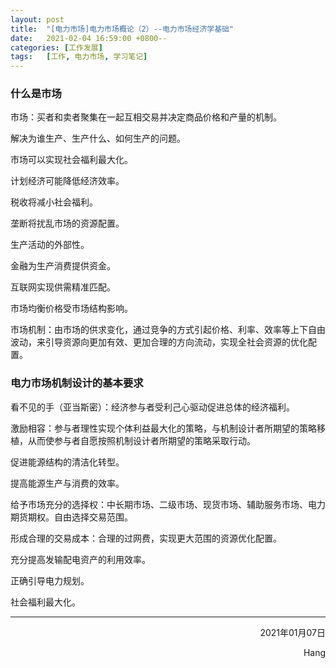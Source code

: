 ```yaml
---
layout: post
title:  "[电力市场]电力市场概论（2）--电力市场经济学基础"
date:   2021-02-04 16:59:00 +0800--
categories: [工作发展]
tags:   [工作, 电力市场, 学习笔记]
---
```


### 什么是市场

市场：买者和卖者聚集在一起互相交易并决定商品价格和产量的机制。

解决为谁生产、生产什么、如何生产的问题。

市场可以实现社会福利最大化。

计划经济可能降低经济效率。

税收将减小社会福利。

垄断将扰乱市场的资源配置。

生产活动的外部性。

金融为生产消费提供资金。

互联网实现供需精准匹配。

市场均衡价格受市场结构影响。

市场机制：由市场的供求变化，通过竞争的方式引起价格、利率、效率等上下自由波动，来引导资源向更加有效、更加合理的方向流动，实现全社会资源的优化配置。

### 电力市场机制设计的基本要求

看不见的手（亚当斯密）：经济参与者受利己心驱动促进总体的经济福利。

激励相容：参与者理性实现个体利益最大化的策略，与机制设计者所期望的策略移植，从而使参与者自愿按照机制设计者所期望的策略采取行动。

促进能源结构的清洁化转型。

提高能源生产与消费的效率。

给予市场充分的选择权：中长期市场、二级市场、现货市场、辅助服务市场、电力期货期权。自由选择交易范围。

形成合理的交易成本：合理的过网费，实现更大范围的资源优化配置。

充分提高发输配电资产的利用效率。

正确引导电力规划。

社会福利最大化。

___




<p align = "right">2021年01月07日</p>
<p align = "right">Hang</p>

